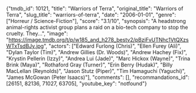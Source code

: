 {"tmdb_id": 10121, "title": "Warriors of Terra", "original_title": "Warriors of Terra", "slug_title": "warriors-of-terra", "date": "2006-01-01", "genre": ["Horreur / Science-Fiction"], "score": "3.1/10", "synopsis": "A headstrong animal-rights activist group plans a raid on a bio-tech company to stop the cruelty. They...", "image": "https://image.tmdb.org/t/p/w185_and_h278_bestv2/pBziFvUTNhc1VtQXzsWTxTsdBJy.jpg", "actors": ["Edward Furlong (Chris)", "Ellen Furey (Ali)", "Dylan Taylor (Tim)", "Andrew Gillies (Dr. Woods)", "Andrew Hachey (Fix)", "Krystin Pellerin (Izzy)", "Andrea Lui (Jade)", "Marc Hickox (Wayne)", "Trina Brink (Maya)", "Rothaford Gray (Turner)", "Erin Berry (Hudak)", "Billy MacLellan (Reynolds)", "Jason Stutz (Piper)", "Tim Hamaguchi (Yaguchi)", "James McGowan (Peter Isaacs)"], "comments": [], "recommandations_id": [26151, 82136, 71027, 63705], "youtube_key": "notfound"}